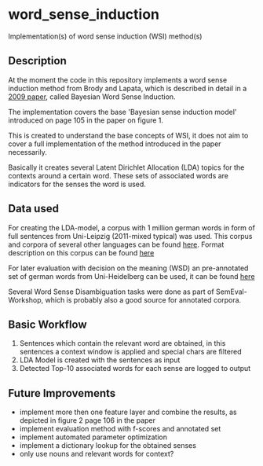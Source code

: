 # word_sense_induction
Implementation(s) of word sense induction (WSI) method(s)

## Description
At the moment the code in this repository implements a word sense induction method from Brody and Lapata, 
which is described in detail in a [2009 paper](https://dl.acm.org/citation.cfm?id=1609078), called Bayesian Word Sense Induction. 

The implementation covers the base 'Bayesian sense induction model' introduced on page 105 in the paper on figure 1. 

This is created to understand the base concepts of WSI, it does not aim to cover a full implementation of the method 
introduced in the paper necessarily. 

Basically it creates several Latent Dirichlet Allocation (LDA) topics for the contexts around a certain word. 
These sets of associated words are indicators for the senses the word is used. 

## Data used
For creating the LDA-model, a corpus with 1 million german words in form of full sentences from Uni-Leipzig (2011-mixed typical)
was used. This corpus and corpora of several other languages can be found [here](http://wortschatz.uni-leipzig.de/en/download/).
Format description on this corpus can be found [here](http://pcai056.informatik.uni-leipzig.de/downloads/corpora/Format_Download_File-eng.pdf)

For later evaluation with decision on the meaning (WSD) an pre-annotated set of german words from Uni-Heidelberg can be used, 
it can be found [here](http://projects.cl.uni-heidelberg.de/dewsd/files.shtml#gold)

Several Word Sense Disambiguation tasks were done as part of SemEval-Workshop, which is probably also a good source 
for annotated corpora. 

## Basic Workflow
1. Sentences which contain the relevant word are obtained, in this sentences a context window is applied and special chars are filtered
2. LDA Model is created with the sentences as input 
3. Detected Top-10 associated words for each sense are logged to output 

## Future Improvements
- implement more then one feature layer and combine the results, as depicted in figure 2 page 106 in the paper
- implement evaluation method with f-scores and annotated set
- implement automated parameter optimization
- implement a dictionary lookup for the obtained senses 
- only use nouns and relevant words for context?